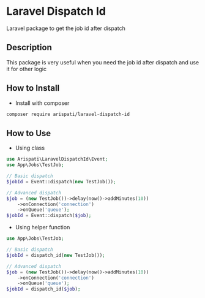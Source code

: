 # Laravel Dispatch Id
Laravel package to get the job id after dispatch

## Description
This package is very useful when you need the job id after dispatch and use it for other logic

## How to Install
- Install with composer
```bash
composer require arispati/laravel-dispatch-id
```

## How to Use
- Using class
```php
use Arispati\LaravelDispatchId\Event;
use App\Jobs\TestJob;

// Basic dispatch
$jobId = Event::dispatch(new TestJob());

// Advanced dispatch
$job = (new TestJob())->delay(now()->addMinutes(10))
    ->onConnection('connection')
    ->onQueue('queue');
$jobId = Event::dispatch($job);
```
- Using helper function
```php
use App\Jobs\TestJob;

// Basic dispatch
$jobId = dispatch_id(new TestJob());

// Advanced dispatch
$job = (new TestJob())->delay(now()->addMinutes(10))
    ->onConnection('connection')
    ->onQueue('queue');
$jobId = dispatch_id($job);
```